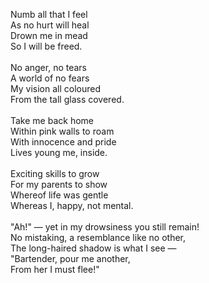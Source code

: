 Numb all that I feel<br/>
As no hurt will heal<br/>
Drown me in mead<br/>
So I will be freed.<br/>
<br/>
No anger, no tears<br/>
A world of no fears<br/>
My vision all coloured<br/>
From the tall glass covered.<br/>
<br/>
Take me back home<br/>
Within pink walls to roam<br/>
With innocence and pride<br/>
Lives young me, inside.<br/>
<br/>
Exciting skills to grow<br/>
For my parents to show<br/>
Whereof life was gentle<br/>
Whereas I, happy, not mental.<br/>
<br/>
"Ah!" — yet in my drowsiness you still remain!<br/>
No mistaking, a resemblance like no other,<br/>
The long-haired shadow is what I see —<br/>
"Bartender, pour me another,<br/>
From her I must flee!"<br/>
